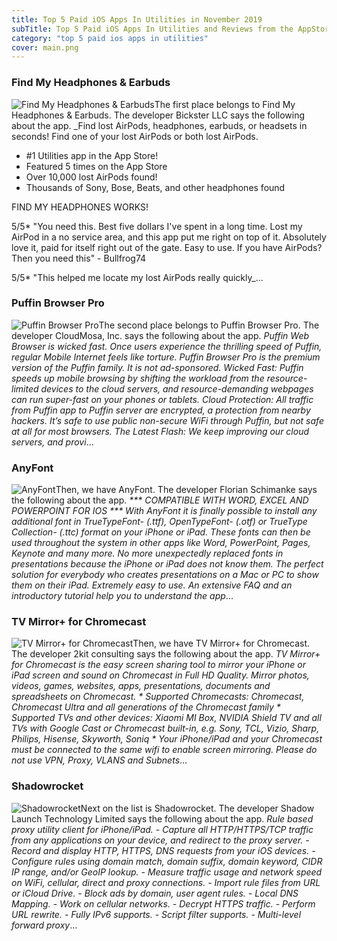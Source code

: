 ```yaml
---
title: Top 5 Paid iOS Apps In Utilities in November 2019
subTitle: Top 5 Paid iOS Apps In Utilities and Reviews from the AppStore in November 2019.
category: "top 5 paid ios apps in utilities"
cover: main.png
---
```


### Find My Headphones & Earbuds

![Find My Headphones & Earbuds](https://is4-ssl.mzstatic.com/image/thumb/Purple123/v4/0f/b4/f2/0fb4f29c-23b7-bdc4-f16b-1fbc30c23921/AppIcon-0-0-1x_U007emarketing-0-0-0-6-85-220.png/100x100bb.png)The first place belongs to Find My Headphones & Earbuds. The developer Bickster LLC says the following about the app. _Find lost AirPods, headphones, earbuds, or headsets in seconds! Find one of your lost AirPods or both lost AirPods.
 
 - #1 Utilities app in the App Store!
 - Featured 5 times on the App Store
 - Over 10,000 lost AirPods found!
 - Thousands of Sony, Bose, Beats, and other headphones found
 
 FIND MY HEADPHONES WORKS!
 
 5/5* "You need this. Best five dollars I've spent in a long time. Lost my AirPod in a no service area, and this app put me right on top of it. Absolutely love it, paid for itself right out of the gate. Easy to use. If you have AirPods? Then you need this" - Bullfrog74
 
 5/5* "This helped me locate my lost AirPods really quickly_...

### Puffin Browser Pro

![Puffin Browser Pro](https://is2-ssl.mzstatic.com/image/thumb/Purple71/v4/04/aa/d1/04aad1c7-9769-937e-f57f-30170bc321b8/mzl.ekzveuzg.png/100x100bb.png)The second place belongs to Puffin Browser Pro. The developer CloudMosa, Inc. says the following about the app. _Puffin Web Browser is wicked fast. Once users experience the thrilling speed of Puffin, regular Mobile Internet feels like torture. Puffin Browser Pro is the premium version of the Puffin family. It is not ad-sponsored.  Wicked Fast: Puffin speeds up mobile browsing by shifting the workload from the resource-limited devices to the cloud servers, and resource-demanding webpages can run super-fast on your phones or tablets.  Cloud Protection: All traffic from Puffin app to Puffin server are encrypted, a protection from nearby hackers. It’s safe to use public non-secure WiFi through Puffin, but not safe at all for most browsers.   The Latest Flash: We keep improving our cloud servers, and provi_...

### AnyFont

![AnyFont](https://is1-ssl.mzstatic.com/image/thumb/Purple123/v4/ba/5f/9d/ba5f9d52-47df-f32d-e16c-088118c72db1/AppIcon-0-1x_U007emarketing-0-85-220-0-7.png/100x100bb.png)Then, we have AnyFont. The developer Florian Schimanke says the following about the app. _*** COMPATIBLE WITH WORD, EXCEL AND POWERPOINT FOR IOS ***  With AnyFont it is finally possible to install any additional font in TrueTypeFont- (.ttf), OpenTypeFont- (.otf) or TrueType Collection- (.ttc) format on your iPhone or iPad. These fonts can then be used throughout the system in other apps like Word, PowerPoint, Pages, Keynote and many more.  No more unexpectedly replaced fonts in presentations because the iPhone or iPad does not know them. The perfect solution for everybody who creates presentations on a Mac or PC to show them on their iPad.   Extremely easy to use. An extensive FAQ and an introductory tutorial help you to understand the app_...

### TV Mirror+ for Chromecast

![TV Mirror+ for Chromecast](https://is5-ssl.mzstatic.com/image/thumb/Purple113/v4/1e/bf/6f/1ebf6f16-8db1-f4f9-4886-419855332c1c/AppIcon-0-1x_U007emarketing-0-0-GLES2_U002c0-512MB-sRGB-0-0-0-85-220-0-0-0-6.png/100x100bb.png)Then, we have TV Mirror+ for Chromecast. The developer 2kit consulting says the following about the app. _TV Mirror+ for Chromecast is the easy screen sharing tool to mirror your iPhone or iPad screen and sound on Chromecast in Full HD Quality.  Mirror photos, videos, games, websites, apps, presentations, documents and spreadsheets on Chromecast.  * Supported Chromecasts: Chromecast, Chromecast Ultra and all generations of the Chromecast family  * Supported TVs and other devices: Xiaomi MI Box, NVIDIA Shield TV and all TVs with Google Cast or Chromecast built-in, e.g. Sony, TCL, Vizio, Sharp, Philips, Hisense, Skyworth, Soniq  * Your iPhone/iPad and your Chromecast must be connected to the same wifi to enable screen mirroring. Please do not use VPN, Proxy, VLANS and Subnets_...

### Shadowrocket

![Shadowrocket](https://is1-ssl.mzstatic.com/image/thumb/Purple123/v4/73/1c/a9/731ca971-515e-e0c6-09d4-2a30be50ffa4/AppIcon-0-0-1x_U007emarketing-0-0-0-10-0-0-85-220.png/100x100bb.png)Next on the list is Shadowrocket. The developer Shadow Launch Technology Limited says the following about the app. _Rule based proxy utility client for iPhone/iPad.  - Capture all HTTP/HTTPS/TCP traffic from any applications on your device, and redirect to the proxy server. - Record and display HTTP, HTTPS, DNS requests from your iOS devices. - Configure rules using domain match, domain suffix, domain keyword, CIDR IP range, and/or GeoIP lookup. - Measure traffic usage and network speed on WiFi, cellular, direct and proxy connections. - Import rule files from URL or iCloud Drive. - Block ads by domain, user agent rules. - Local DNS Mapping. - Work on cellular networks. - Decrypt HTTPS traffic. - Perform URL rewrite. - Fully IPv6 supports. - Script filter supports. - Multi-level forward proxy_...

